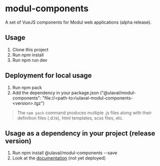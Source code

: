 # modul-components
A set of VueJS components for Modul web applications (alpha release).

## Usage
1. Clone this project
1. Run npm install
1. Run npm run dev

## Deployment for local usage
1. Run npm pack
1. Add the dependency in your package.json ("@ulaval/modul-components": "file://&lt;path-to&gt;\\ulaval-modul-components-&lt;version&gt;.tgz")

> The `npm pack` command produces multiple .js files along with their definition files (.d.ts), html templates, scss files, etc.

## Usage as a dependency in your project (release version)
1. Run npm install @ulaval/modul-components --save
1. Look at the [documentation][1] (not yet deployed)

[1]: https://ulaval.github.io
